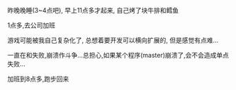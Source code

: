 昨晚晚睡(3~4点吧), 早上11点多才起来, 自己烤了块牛排和鳕鱼

1点多,去公司加班

游戏可能被我自己复杂化了, 总想着要开发可以横向扩展的, 但是感觉有点难...

一直在和失败,崩溃作斗争...总担心,如果某个程序(master)崩溃了,会不会造成单点失败...

加班到8点多,跑步回来